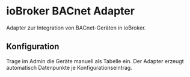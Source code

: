 # ioBroker BACnet Adapter

Adapter zur Integration von BACnet-Geräten in ioBroker.

## Konfiguration
Trage im Admin die Geräte manuell als Tabelle ein. Der Adapter erzeugt automatisch Datenpunkte je Konfigurationseintrag.